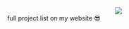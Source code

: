 <div align="center">
  <a href="https://github.com/RealCyGuy/">
    <img src="https://sakurajima.vercel.app/api?username=realcyguy&theme=midnight-purple&include_all_commits=true&show_icons=true&hide_title=true&hide_border=true" />
  </a>
</div>
full project list on my website 😎
